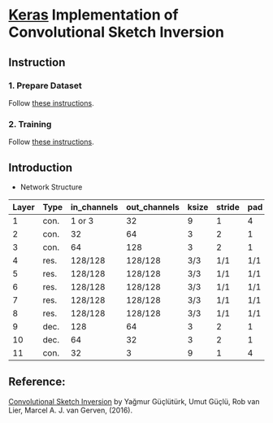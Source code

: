 # [Keras](https://keras.io/) Implementation of Convolutional Sketch Inversion

## Instruction
### 1. Prepare Dataset
Follow [these instructions](https://github.com/TengdaHan/Convolutional_Sketch_Inversion/tree/master/src/data).

### 2. Training
Follow [these instructions](https://github.com/TengdaHan/Convolutional_Sketch_Inversion/tree/master/src).

## Introduction
* Network Structure

Layer|Type|in_channels|out_channels|ksize|stride|pad|normalization|activation
---|---|---|---|---|---|---|---|---
1|con.|1 or 3|32|9|1|4|BN|ReLU
2|con.|32|64|3|2|1|BN|ReLU
3|con.|64|128|3|2|1|BN|ReLU
4|res.|128/128|128/128|3/3|1/1|1/1|BN/BN|ReLU
5|res.|128/128|128/128|3/3|1/1|1/1|BN/BN|ReLU/+x
6|res.|128/128|128/128|3/3|1/1|1/1|BN/BN|ReLU/+x
7|res.|128/128|128/128|3/3|1/1|1/1|BN/BN|ReLU/+x
8|res.|128/128|128/128|3/3|1/1|1/1|BN/BN|ReLU/+x
9|dec.|128|64|3|2|1|BN|ReLU
10|dec.|64|32|3|2|1|BN|ReLU
11|con.|32|3|9|1|4|BN|tanh

## Reference: 
[Convolutional Sketch Inversion](https://arxiv.org/abs/1606.03073) by Yağmur Güçlütürk, Umut Güçlü, Rob van Lier, Marcel A. J. van Gerven, (2016).
